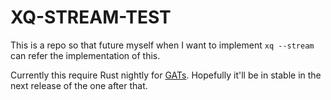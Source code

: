# XQ-STREAM-TEST

This is a repo so that future myself when I want to implement `xq --stream` can refer the implementation of this.

Currently this require Rust nightly for [GATs](https://rust-lang.github.io/rfcs/1598-generic_associated_types.html). Hopefully it'll be in stable in the next release of the one after that.
